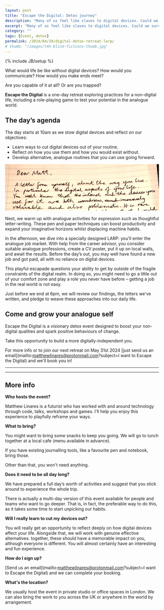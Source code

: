 ```yaml
---
layout: post
title: "Escape the Digital: Detox journey"
description: "Many of us feel like slaves to digital devices. Could we survive without them? This day-long game supports and challenges you to forge analogue habits to prove you can escape the digital."
excerpt: "Many of us feel like slaves to digital devices. Could we survive without them? This day-long game supports and challenges you to forge analogue habits to prove you can escape the digital."
category: ""
tags: [Event, detox]
permalink: /2024/04/29/digital-detox-retreat-larp/
# thumb: "/images/t4h-blind-fictions-thumb.jpg"
---
```

{% include JB/setup %}

What would life be like without digital devices? How would you communicate? How would you make ends meet? 

Are you capable of it at all? Or are you trapped?

**Escape the Digital** is a one-day retreat exploring practices for a non-digital life, including a role-playing game to test your potential in the analogue world.

<!-- &raquo; (Sign up for our May event)[] -->


The day’s agenda
----------------

The day starts at 10am as we stow digital devices and reflect on our objectives:

- Learn ways to cut digital devices out of your routine.
- Reflect on how you use them and how you would exist without.
- Develop alternative, analogue routines that you can use going forward.

<div class="image-full"><img class="image-right" src='/images/escape-the-digital-letter-to-self.jpeg'>
</div>

Next, we warm up with analogue activities for expression such as thoughtful letter-writing. These pen and paper techniques can boost productivity and expand your imaginative horizons whilst displacing machine habits.

In the afternoon, we dive into a specially designed LARP: you’ll enter the analogue job market. With help from the career advisor, you consider suitable analogue professions, create a CV poster, put it up on local walls, and await the results. Before the day’s out, you may well have found a new job and got paid, all with no reliance on digital devices.

This playful escapade questions your ability to get by outside of the fragile constraints of the digital realm. In doing so, you might need to go a little out of your comfort zone and play a role you never have before – getting a job in the real world is not easy.

Just before we end at 6pm, we will review our findings, the letters we've written, and pledge to weave these approaches into our daily life.


Come and grow your analogue self
----------------------------

Escape the Digital is a visionary detox event designed to boost your non-digital qualities and spark positive behaviours of change.

Take this opportunity to build a more digitally-independent you.

For more info or to join our next retreat on May 31st 2024 [just send us an email](mailto:matthewlinares@protonmail.com?subject=I want to Escape the Digital) and we'll book you in!

<hr><hr>

More info
---------

**Who hosts the event?**

Matthew Linares is a  futurist who has worked with and around technology through code, talks, workshops and games. I'll help you enjoy this experience to playfully reframe your ways.

**What to bring?**

You might want to bring some snacks to keep you going. We will go to lunch together at a local cafe (menu available in advance). 

If you have existing journalling tools, like a favourite pen and notebook, bring those.

Other than that, you won't need anything.

**Does it need to be all day long?**

We have prepared a full day’s worth of activities and suggest that you stick around to experience the whole trip.

There is actually a multi-day version of this event available for people and teams who want to go deeper. That is, in fact, the preferable way to do this, as it takes some time to start unpicking our habits.

**Will I really learn to cut my devices out?**

You will really get an opportunity to reflect deeply on how digital devices affect your life. Alongside that, we will work with genuine effective alternatives. together, these should have a memorable impact on you, although everyone is different. You will almost certainly have an interesting and fun experience.


**How do I sign up?**

[Send us an email](mailto:matthewlinares@protonmail.com?subject=I want to Escape the Digital) and we can complete your booking.


**What's the location?**

We usually host the event in private studio or office spaces in London. We can also bring the work to you across the UK or anywhere in the world by arrangement.

<!-- Testimonials -->
